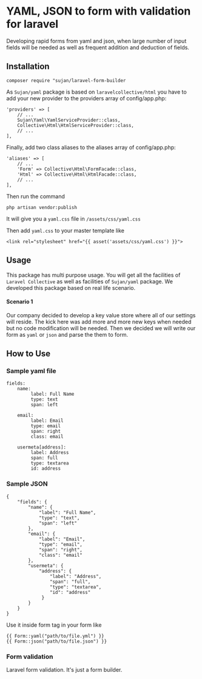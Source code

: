 # YAML, JSON to form with validation for laravel
Developing rapid forms from yaml and json, when large number of input fields will be needed as well as frequent addition and deduction of fields.

## Installation
```
composer require "sujan/laravel-form-builder
```

As `Sujan/yaml` package is based on `laravelcollective/html` you have to add your new provider to the providers array of config/app.php:

```
'providers' => [
    // ...
    Sujan\Yaml\YamlServiceProvider::class,
    Collective\Html\HtmlServiceProvider::class,
    // ...
],
```

Finally, add two class aliases to the aliases array of config/app.php:

```
'aliases' => [
    // ...
    'Form' => Collective\Html\FormFacade::class,
    'Html' => Collective\Html\HtmlFacade::class,
    // ...
],
```

Then run the command
```
php artisan vendor:publish
```
It will give you a `yaml.css` file in `/assets/css/yaml.css`

Then add `yaml.css` to your master template like 
```
<link rel="stylesheet" href="{{ asset('assets/css/yaml.css') }}">
```

## Usage
This package has multi purpose usage. You will get all the facilities of `Laravel Collective` 
as well as facilities of `Sujan/yaml` package. We developed this package based on real life scenario.

#### Scenario 1
Our company decided to develop a key value store where all of our settings will reside. 
The kick here was add more and more new keys when needed but no code modification will be needed. 
Then we decided we will write our form as `yaml` or `json` and parse the them to form.

## How to Use

### Sample yaml file
```
fields:
    name:
         label: Full Name
         type: text
         span: left
           
    email:
         label: Email
         type: email
         span: right
         class: email
         
    usermeta[address]:
         label: Address
         span: full
         type: textarea
         id: address
```

### Sample JSON
```
{
    "fields": {
        "name": {
            "label": "Full Name",
            "type": "text",
            "span": "left"
        },
        "email": {
            "label": "Email",
            "type": "email",
            "span": "right",
            "class": "email"
        },
        "usermeta": {
            "address": {
                "label": "Address",
                "span": "full",
                "type": "textarea",
                "id": "address"
             }
        }
    }
}
```

Use it inside form tag in your form like 
```
{{ Form::yaml("path/to/file.yml") }}
{{ Form::json("path/to/file.json") }}
```

### Form validation
Laravel form validation. It's just a form builder.